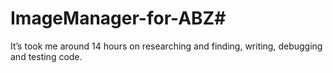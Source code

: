 # ImageManager-for-ABZ#

 It’s took me around 14 hours on researching and finding, writing, debugging and testing code.
